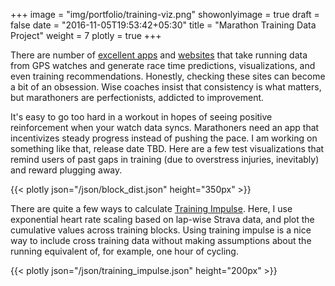 +++
image = "img/portfolio/training-viz.png"
showonlyimage = true
draft = false
date = "2016-11-05T19:53:42+05:30"
title = "Marathon Training Data Project"
weight = 7
plotly = true
+++

There are number of [excellent apps](https://www.strava.com/athletes/50949747) and [websites](https://runalyze.com) that take running data from GPS watches and generate race time predictions, visualizations, and even training recommendations. Honestly, checking these sites can become a bit of an obsession. Wise coaches insist that consistency is what matters, but marathoners are perfectionists, addicted to improvement.
<!--more-->

It's easy to go too hard in a workout in hopes of seeing positive reinforcement when your watch data syncs. Marathoners need an app that incentivizes steady progress instead of pushing the pace. I am working on something like that, release date TBD. Here are a few test visualizations that remind users of past gaps in training (due to overstress injuries, inevitably) and reward plugging away.

{{< plotly json="/json/block_dist.json" height="350px" >}}

There are quite a few ways to calculate [Training Impulse](https://fellrnr.com/wiki/TRIMP). Here, I use exponential heart rate scaling based on lap-wise Strava data, and plot the cumulative values across training blocks. Using training impulse is a nice way to include cross training data without making assumptions about the running equivalent of, for example, one hour of cycling.

{{< plotly json="/json/training_impulse.json" height="200px" >}}

